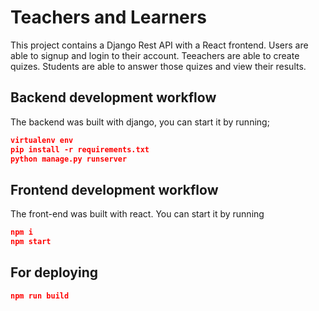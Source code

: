 # Teachers and Learners

This project contains a Django Rest API with a React frontend. Users are able to signup and login to their account. Teeachers are able to create quizes. Students are able to answer those quizes and view their results.

## Backend development workflow
The backend was built with django, you can start it by running;
```json
virtualenv env
pip install -r requirements.txt
python manage.py runserver
```

## Frontend development workflow
The front-end was built with react.
You can start it by running
```json
npm i
npm start
```

## For deploying

```json
npm run build
```
